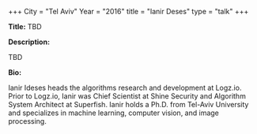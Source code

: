+++
City = "Tel Aviv"
Year = "2016"
title = "Ianir Deses"
type = "talk"
+++

<div class="span-15  ">
  <div class="span-15  last ">
  <p><strong>Title:</strong>
  TBD
  </p>

  <p><strong>Description:</strong></p>

  <p>TBD  </p>
      <p><strong>Bio:</strong></p>

  <p>Ianir Ideses heads the algorithms research and development at Logz.io. Prior to Logz.io, Ianir was Chief Scientist at Shine Security and Algorithm System Architect at Superfish. Ianir holds a Ph.D. from Tel-Aviv University and specializes in machine learning, computer vision, and image processing.</p>

  </div>
</div>
